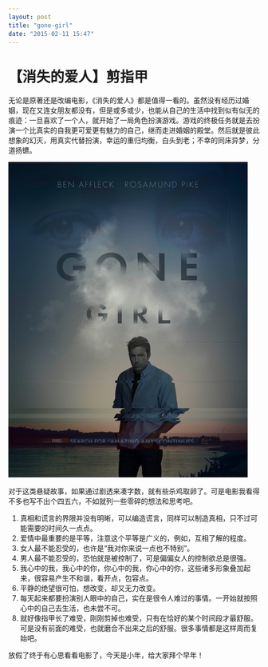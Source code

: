 ```yaml
---
layout: post
title: "gone-girl"
date: "2015-02-11 15:47"
---
```


# 【消失的爱人】剪指甲

无论是原著还是改编电影，《消失的爱人》都是值得一看的。虽然没有经历过婚姻，现在又连女朋友都没有，但是或多或少，也能从自己的生活中找到似有似无的痕迹：一旦喜欢了一个人，就开始了一局角色扮演游戏。游戏的终极任务就是去扮演一个比真实的自我更可爱更有魅力的自己，继而走进婚姻的殿堂。然后就是彼此想象的幻灭，用真实代替扮演，幸运的重归均衡，白头到老；不幸的同床异梦，分道扬镳。

![](../image/gone-girl.jpg)

对于这类悬疑故事，如果通过剧透来凑字数，就有些杀鸡取卵了。可是电影我看得不多也写不出个四五六，不如就列一些零碎的想法和思考吧。

1. 真相和谎言的界限并没有明晰，可以编造谎言，同样可以制造真相，只不过可能需要的时间久一点点。
2. 爱情中最重要的是平等，注意这个平等是广义的，例如，互相了解的程度。
3. 女人最不能忍受的，也许是“我对你来说一点也不特别”。
4. 男人最不能忍受的，恐怕就是被控制了，可是偏偏女人的控制欲总是很强。
5. 我心中的我，我心中的你，你心中的我，你心中的你，这些诸多形象叠加起来，很容易产生不和谐，看开点，包容点。
6. 平静的绝望很可怕，想改变，却又无力改变。
7. 每天起来都要扮演别人眼中的自己，实在是很令人难过的事情。一开始就按照心中的自己去生活，也未尝不可。
8. 就好像指甲长了难受，刚刚剪掉也难受，只有在恰好的某个时间段才最舒服。可是没有前面的难受，也就磨合不出来之后的舒服。很多事情都是这样周而复始吧。

放假了终于有心思看看电影了，今天是小年，给大家拜个早年！

